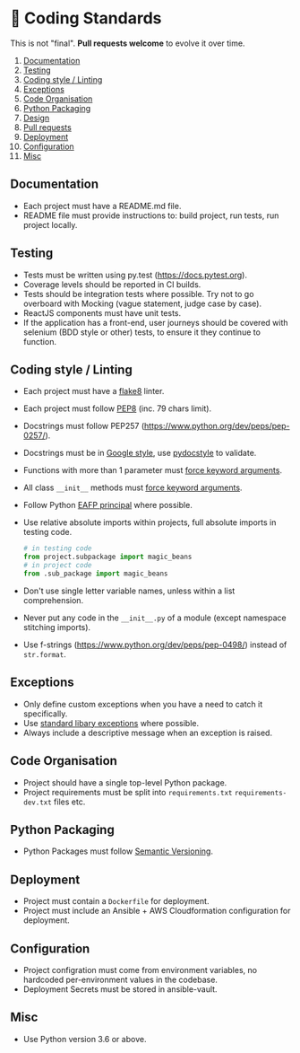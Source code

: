 # 🐍 Coding Standards

This is not "final". **Pull requests welcome** to evolve it over time.

1. [Documentation](#documentation)
2. [Testing](#testing)
3. [Coding style / Linting](#coding-style--linting)
4. [Exceptions](#exceptions)
5. [Code Organisation](#code-organisation)
6. [Python Packaging](#python-packaging)
7. [Design](#design)
8. [Pull requests](#pull-requests)
9. [Deployment](#deployment)
10. [Configuration](#configuration)
11. [Misc](#misc)

## Documentation

- Each project must have a README.md file.
- README file must provide instructions to: build project, run tests, run project locally.

## Testing

- Tests must be written using py.test (https://docs.pytest.org).
- Coverage levels should be reported in CI builds.
- Tests should be integration tests where possible. Try not to go overboard with Mocking (vague statement, judge case by case).
- ReactJS components must have unit tests.
- If the application has a front-end, user journeys should be covered with selenium (BDD style or other) tests, to ensure it they continue to function.

## Coding style / Linting

- Each project must have a [flake8](https://pypi.python.org/pypi/flake8) linter.
- Each project must follow [PEP8](https://www.python.org/dev/peps/pep-0008/) (inc. 79 chars limit).
- Docstrings must follow PEP257 (https://www.python.org/dev/peps/pep-0257/).
- Docstrings must be in [Google style](http://sphinxcontrib-napoleon.readthedocs.io/en/latest/example_google.html), use [pydocstyle](https://github.com/PyCQA/pydocstyle) to validate.
- Functions with more than 1 parameter must [force keyword arguments](https://www.python.org/dev/peps/pep-3102/).
- All class `__init__` methods must [force keyword arguments](https://www.python.org/dev/peps/pep-3102/).
- Follow Python [EAFP principal](http://python.net/~goodger/projects/pycon/2007/idiomatic/handout.html#eafp-vs-lbyl) where possible.
- Use relative absolute imports within projects, full absolute imports in testing code.

  ```python
  # in testing code
  from project.subpackage import magic_beans
  # in project code
  from .sub_package import magic_beans
  ```
- Don't use single letter variable names, unless within a list comprehension.
- Never put any code in the `__init__.py` of a module (except namespace stitching imports).
- Use f-strings (https://www.python.org/dev/peps/pep-0498/) instead of `str.format`.

## Exceptions

- Only define custom exceptions when you have a need to catch it specifically.
- Use [standard libary exceptions](https://docs.python.org/3/library/exceptions.html) where possible.
- Always include a descriptive message when an exception is raised.

## Code Organisation

- Project should have a single top-level Python package.
- Project requirements must be split into `requirements.txt` `requirements-dev.txt` files etc.

## Python Packaging

- Python Packages must follow [Semantic Versioning](http://semver.org/).

## Deployment

- Project must contain a `Dockerfile` for deployment.
- Project must include an Ansible + AWS Cloudformation configuration for deployment.

## Configuration

- Project configration must come from environment variables, no hardcoded per-environment values in the codebase.
- Deployment Secrets must be stored in ansible-vault.

## Misc

- Use Python version 3.6 or above.

